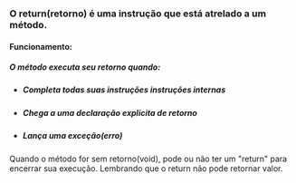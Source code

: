 ### O return(retorno) é uma instrução que está atrelado a um método. 

#### Funcionamento:

##### O método  executa seu retorno quando:

* ##### Completa todas suas instruções instruções internas

* ##### Chega a uma declaração explicita de retorno

* ##### Lança uma exceção(erro)

  

Quando o método for sem retorno(void), pode ou não ter um "return" para encerrar sua execução. Lembrando que o return não pode retornar valor.































































































